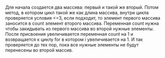 Для начала создается два массива: первый и такой же вторый. Потом метод, в котором цикл такой же как длина массива, внутри цикла проверяется условия <=3, если подходит, то элемент первого массива заносится в count элемент второго массива. Переменная count нужна чтобы закидывать из первого массива во второй нужные элементы. После присвоения увеличивается переменная count на 1 и возвращается к циклу for в котором i увеличивается на 1. И так проверяется до тех пор, пока все нужные элементы не будут перенесены во второй массив.